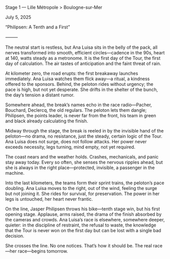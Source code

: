 Stage 1 — Lille Métropole > Boulogne-sur-Mer

July 5, 2025

“Philipsen: A Tenth and a First”

⸻

The neutral start is restless, but Ana Luisa sits in the belly of the pack, all nerves transformed into smooth, efficient circles—cadence in the 90s, heart at 140, watts steady as a metronome. It is the first day of the Tour, the first day of calculation. The air tastes of anticipation and the faint threat of rain.

At kilometer zero, the road erupts: the first breakaway launches immediately. Ana Luisa watches them flick away—a ritual, a kindness offered to the sponsors. Behind, the peloton rides without urgency; the pace is high, but not yet desperate. She drifts in the shelter of the bunch, the day’s tension a distant rumor.

Somewhere ahead, the break’s names echo in the race radio—Pacher, Bouchard, Declercq, the old regulars. The peloton lets them dangle; Philipsen, the points leader, is never far from the front, his team in green and black already calculating the finish.

Midway through the stage, the break is reeled in by the invisible hand of the peloton—no drama, no resistance, just the steady, certain logic of the Tour. Ana Luisa does not surge, does not follow attacks. Her power never exceeds necessity, legs turning, mind empty, not yet required.

The coast nears and the weather holds. Crashes, mechanicals, and panic stay away today. Every so often, she senses the nervous ripples ahead, but she is always in the right place—protected, invisible, a passenger in the machine.

Into the last kilometers, the teams form their sprint trains, the peloton’s pace doubling. Ana Luisa moves to the right, out of the wind, feeling the surge but not joining it. She rides for survival, for preservation. The power in her legs is untouched, her heart never frantic.

On the line, Jasper Philipsen throws his bike—tenth stage win, but his first opening stage. Applause, arms raised, the drama of the finish absorbed by the cameras and crowds. Ana Luisa’s race is elsewhere, somewhere deeper, quieter: in the discipline of restraint, the refusal to waste, the knowledge that the Tour is never won on the first day but can be lost with a single bad decision.

She crosses the line. No one notices. That’s how it should be. The real race—her race—begins tomorrow.